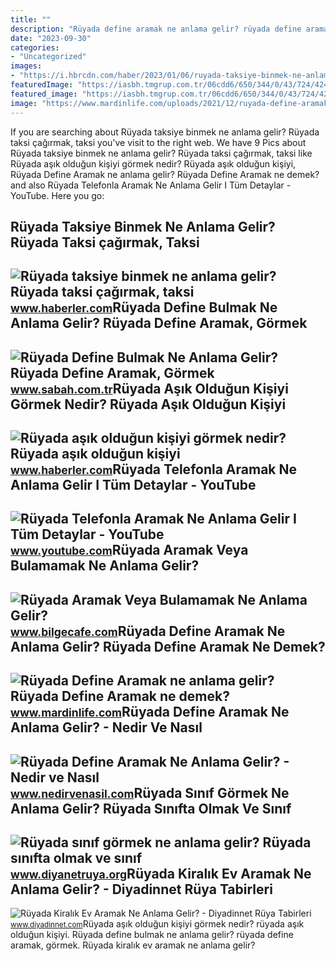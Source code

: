 ```yaml
---
title: ""
description: "Rüyada define aramak ne anlama gelir? rüyada define aramak ne demek?"
date: "2023-09-30"
categories:
- "Uncategorized"
images:
- "https://i.hbrcdn.com/haber/2023/01/06/ruyada-taksiye-binmek-ne-anlama-gelir-ruyada-15542660_1550_amp.jpg"
featuredImage: "https://iasbh.tmgrup.com.tr/06cdd6/650/344/0/43/724/424?u=https://isbh.tmgrup.com.tr/sbh/2022/05/24/ruyada-define-bulmak-ne-anlama-gelir-ruyada-define-aramak-gormek-cikarmak-anlami-1653396188383.jpg"
featured_image: "https://iasbh.tmgrup.com.tr/06cdd6/650/344/0/43/724/424?u=https://isbh.tmgrup.com.tr/sbh/2022/05/24/ruyada-define-bulmak-ne-anlama-gelir-ruyada-define-aramak-gormek-cikarmak-anlami-1653396188383.jpg"
image: "https://www.mardinlife.com/uploads/2021/12/ruyada-define-aramak-ne-anlama-gelir-ruyada-define-aramak-ne-demek-86733.png"
---
```


If you are searching about Rüyada taksiye binmek ne anlama gelir? Rüyada taksi çağırmak, taksi you've visit to the right web. We have 9 Pics about Rüyada taksiye binmek ne anlama gelir? Rüyada taksi çağırmak, taksi like Rüyada aşık olduğun kişiyi görmek nedir? Rüyada aşık olduğun kişiyi, Rüyada Define Aramak ne anlama gelir? Rüyada Define Aramak ne demek? and also Rüyada Telefonla Aramak Ne Anlama Gelir I Tüm Detaylar - YouTube. Here you go:

Rüyada Taksiye Binmek Ne Anlama Gelir? Rüyada Taksi çağırmak, Taksi
-------------------------------------------------------------------

 ![Rüyada taksiye binmek ne anlama gelir? Rüyada taksi çağırmak, taksi](https://i.hbrcdn.com/haber/2023/01/06/ruyada-taksiye-binmek-ne-anlama-gelir-ruyada-15542660_1550_amp.jpg) <small>www.haberler.com</small>Rüyada Define Bulmak Ne Anlama Gelir? Rüyada Define Aramak, Görmek
------------------------------------------------------------------

 ![Rüyada Define Bulmak Ne Anlama Gelir? Rüyada Define Aramak, Görmek](https://iasbh.tmgrup.com.tr/06cdd6/650/344/0/43/724/424?u=https://isbh.tmgrup.com.tr/sbh/2022/05/24/ruyada-define-bulmak-ne-anlama-gelir-ruyada-define-aramak-gormek-cikarmak-anlami-1653396188383.jpg) <small>www.sabah.com.tr</small>Rüyada Aşık Olduğun Kişiyi Görmek Nedir? Rüyada Aşık Olduğun Kişiyi
-------------------------------------------------------------------

 ![Rüyada aşık olduğun kişiyi görmek nedir? Rüyada aşık olduğun kişiyi](https://i.hbrcdn.com/haber/2021/11/30/ruyada-asik-oldugun-kisiyi-gormek-ne-anlama-gelir-14566415_2925_amp.jpg) <small>www.haberler.com</small>Rüyada Telefonla Aramak Ne Anlama Gelir I Tüm Detaylar - YouTube
----------------------------------------------------------------

 ![Rüyada Telefonla Aramak Ne Anlama Gelir I Tüm Detaylar - YouTube](https://i.ytimg.com/vi/HLYfM9M3Hw0/maxresdefault.jpg?sqp=-oaymwEmCIAKENAF8quKqQMa8AEB-AH-CYAC0AWKAgwIABABGDIgUChyMA8=&rs=AOn4CLBR7FC8MAdoNmhELdiE84LoZT383g) <small>www.youtube.com</small>Rüyada Aramak Veya Bulamamak Ne Anlama Gelir?
---------------------------------------------

 ![Rüyada Aramak Veya Bulamamak Ne Anlama Gelir?](https://www.bilgecafe.com/wp-content/uploads/2022/08/ruyada-aramak.jpg) <small>www.bilgecafe.com</small>Rüyada Define Aramak Ne Anlama Gelir? Rüyada Define Aramak Ne Demek?
--------------------------------------------------------------------

 ![Rüyada Define Aramak ne anlama gelir? Rüyada Define Aramak ne demek?](https://www.mardinlife.com/uploads/2021/12/ruyada-define-aramak-ne-anlama-gelir-ruyada-define-aramak-ne-demek-86733.png) <small>www.mardinlife.com</small>Rüyada Define Aramak Ne Anlama Gelir? - Nedir Ve Nasıl
------------------------------------------------------

 ![Rüyada Define Aramak Ne Anlama Gelir? - Nedir ve Nasıl](https://www.nedirvenasil.com/wp-content/uploads/2020/11/Ruyada-Define-Aramak.jpg) <small>www.nedirvenasil.com</small>Rüyada Sınıf Görmek Ne Anlama Gelir? Rüyada Sınıfta Olmak Ve Sınıf
------------------------------------------------------------------

 ![Rüyada sınıf görmek ne anlama gelir? Rüyada sınıfta olmak ve sınıf](https://www.diyanetruya.org/wp-content/uploads/2023/07/Ruyada-sinif-gormek-ne-anlama-gelir-Ruyada-sinifta-olmak-ve-780x470.jpg) <small>www.diyanetruya.org</small>Rüyada Kiralık Ev Aramak Ne Anlama Gelir? - Diyadinnet Rüya Tabirleri
---------------------------------------------------------------------

 ![Rüyada Kiralık Ev Aramak Ne Anlama Gelir? - Diyadinnet Rüya Tabirleri](https://www.diyadinnet.com/d/ruya/ruyada-kiralik-ev-aramak-ne-anlama-gelir-240.jpg) <small>www.diyadinnet.com</small>Rüyada aşık olduğun kişiyi görmek nedir? rüyada aşık olduğun kişiyi. Rüyada define bulmak ne anlama gelir? rüyada define aramak, görmek. Rüyada kiralık ev aramak ne anlama gelir?
